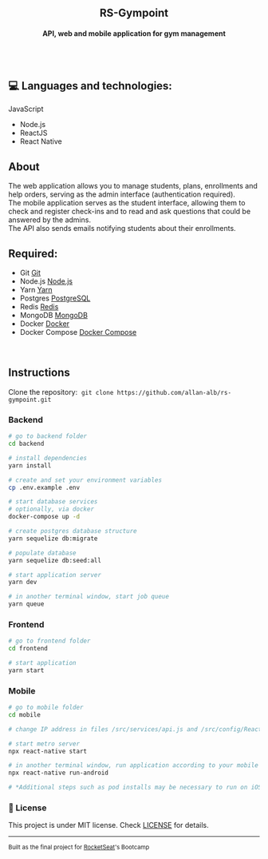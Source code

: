 <h2 align="center">RS-Gympoint</h2>
<h4 align="center">API, web and mobile application for gym management</h4>
<br><br>

 ## :computer: Languages and technologies:
  JavaScript<ul style="list-style-type:disc;">
  <li>Node.js</li>
  <li>ReactJS</li>
  <li>React Native</li>
  </ul> 

 ## About
<p align="left">
  The web application allows you to manage students, plans, enrollments and help orders, serving as the admin interface (authentication required). <br>
  The mobile application serves as the student interface, allowing them to check and register check-ins and to read and ask questions that could be answered by the admins. <br>
  The API also sends emails notifying students about their enrollments.
</p>

 ## Required:
- Git [Git](https://git-scm.com)
- Node.js [Node.js](https://nodejs.org/)
- Yarn [Yarn](https://yarnpkg.com/)
- Postgres [PostgreSQL](https://www.postgresql.org/)
- Redis [Redis](https://redis.io/)
- MongoDB [MongoDB](https://www.mongodb.com/)
- Docker [Docker](https://www.docker.com/)
- Docker Compose [Docker Compose](https://docs.docker.com/compose/)
<br>

 ## Instructions
Clone the repository:&nbsp; `git clone https://github.com/allan-alb/rs-gympoint.git`

### Backend
```bash
# go to backend folder
cd backend

# install dependencies
yarn install

# create and set your environment variables
cp .env.example .env

# start database services 
# optionally, via docker
docker-compose up -d

# create postgres database structure
yarn sequelize db:migrate

# populate database
yarn sequelize db:seed:all

# start application server
yarn dev

# in another terminal window, start job queue
yarn queue
```

### Frontend
```bash
# go to frontend folder
cd frontend

# start application
yarn start
```

### Mobile
```bash
# go to mobile folder
cd mobile

# change IP address in files /src/services/api.js and /src/config/ReactotronConfig.js to match the correct server IP address

# start metro server
npx react-native start

# in another terminal window, run application according to your mobile OS*
npx react-native run-android

# *Additional steps such as pod installs may be necessary to run on iOS
```

  

  ### :memo: License
  This project is under MIT license. Check [LICENSE](LICENSE.md) for details.
<br><hr>
  
  <small>Built as the final project for [RocketSeat](https://rocketseat.com.br/)'s Bootcamp</small>
  